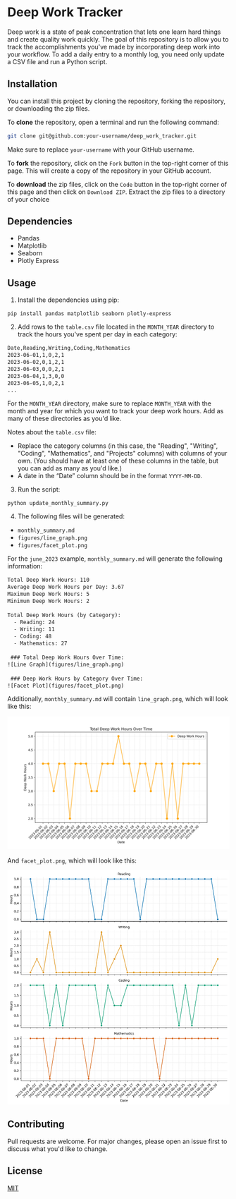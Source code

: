 # Deep Work Tracker

Deep work is a state of peak concentration that lets one learn hard things and create quality work quickly. The goal of this repository is to allow you to track the accomplishments you've made by incorporating deep work into your workflow. To add a daily entry to a monthly log, you need only update a CSV file and run a Python script.

## Installation

You can install this project by cloning the repository, forking the repository, or downloading the zip files.

To **clone** the repository, open a terminal and run the following command:

```sh
git clone git@github.com:your-username/deep_work_tracker.git
```

Make sure to replace `your-username` with your GitHub username.

To **fork** the repository, click on the `Fork` button in the top-right corner of this page. This will create a copy of the repository in your GitHub account.

To **download** the zip files, click on the `Code` button in the top-right corner of this page and then click on `Download ZIP`. Extract the zip files to a directory of your choice

## Dependencies

- Pandas
- Matplotlib
- Seaborn 
- Plotly Express

## Usage

1. Install the dependencies using pip:

```
pip install pandas matplotlib seaborn plotly-express
```

2. Add rows to the `table.csv` file located in the `MONTH_YEAR` directory to track the hours you've spent per day in each category:

```
Date,Reading,Writing,Coding,Mathematics
2023-06-01,1,0,2,1
2023-06-02,0,1,2,1
2023-06-03,0,0,2,1
2023-06-04,1,3,0,0
2023-06-05,1,0,2,1
...
```

For the `MONTH_YEAR` directory, make sure to replace `MONTH_YEAR` with the month and year for which you want to track your deep work hours. Add as many of these directories as you'd like. 

Notes about the `table.csv` file:
- Replace the category columns (in this case, the "Reading", "Writing", "Coding", "Mathematics", and "Projects" columns) with columns of your own. (You should have at least one of these columns in the table, but you can add as many as you'd like.)
- A date in the “Date” column should be in the format `YYYY-MM-DD`. 

3. Run the script:

```
python update_monthly_summary.py
```

4. The following files will be generated:

- `monthly_summary.md`
- `figures/line_graph.png`
- `figures/facet_plot.png`

For the `june_2023` example, `monthly_summary.md` will generate the following information:

```
Total Deep Work Hours: 110 
Average Deep Work Hours per Day: 3.67 
Maximum Deep Work Hours: 5 
Minimum Deep Work Hours: 2 

Total Deep Work Hours (by Category):
  - Reading: 24
  - Writing: 11
  - Coding: 48
  - Mathematics: 27

 ### Total Deep Work Hours Over Time: 
![Line Graph](figures/line_graph.png) 

 ### Deep Work Hours by Category Over Time: 
![Facet Plot](figures/facet_plot.png) 
```

Additionally, `monthly_summary.md` will contain `line_graph.png`, which will look like this:

![Line Graph](june_2023/figures/line_graph.png)

And `facet_plot.png`, which will look like this:

![Facet Plot](june_2023/figures/facet_plot.png)

## Contributing

Pull requests are welcome. For major changes, please open an issue first to discuss what you'd like to change.

## License

[MIT](https://choosealicense.com/licenses/mit/)